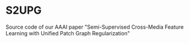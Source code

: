 # S2UPG
Source code of our AAAI paper "Semi-Supervised Cross-Media Feature Learning with Unified Patch Graph Regularization"
